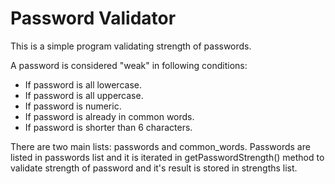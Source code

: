 # Password Validator
This is a simple program validating strength of passwords.

A password is considered "weak" in following conditions:
  - If password is all lowercase.
  - If password is all uppercase.
  - If password is numeric.
  - If password is already in common words.
  - If password is shorter than 6 characters.
  
There are two main lists: passwords and common_words. Passwords are listed in passwords list and it is iterated in getPasswordStrength() method to validate strength of password and it's result is stored in strengths list. 
